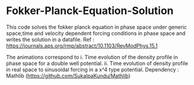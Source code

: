 # Fokker-Planck-Equation-Solution

This code solves the fokker planck equation in phase space under generic space,time and velocity dependent forcing conditions in phase space and writes the solution in a datafile.
Ref : https://journals.aps.org/rmp/abstract/10.1103/RevModPhys.15.1

The animations correspond to 
i. Time evolution of the density profile in phase space for a double well potential.
ii. Time evolution of density profile in real space to sinusoidal forcing in a x^4 type potential.
Dependency :  Mathlib  (https://github.com/SukalpaKundu/Mathlib)

